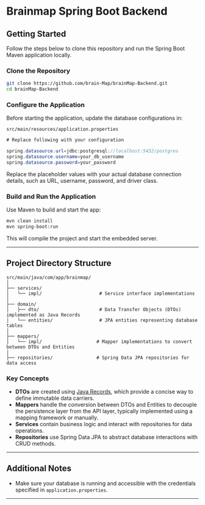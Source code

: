 # Brainmap Spring Boot Backend

## Getting Started

Follow the steps below to clone this repository and run the Spring Boot Maven application locally.

### Clone the Repository

```bash
git clone https://github.com/brain-Map/brainMap-Backend.git
cd brainMap-Backend
````

### Configure the Application

Before starting the application, update the database configurations in:

```src/main/resources/application.properties```

```java
# Replace following with your configuration

spring.datasource.url=jdbc:postgresql://localhost:5432/postgres
spring.datasource.username=your_db_username
spring.datasource.password=your_password
```

Replace the placeholder values with your actual database connection details, such as URL, username, password, and driver class.

### Build and Run the Application

Use Maven to build and start the app:

```bash
mvn clean install
mvn spring-boot:run
```

This will compile the project and start the embedded server.

---

## Project Directory Structure

```
src/main/java/com/app/brainmap/
│
├── services/
│   └── impl/                     # Service interface implementations
│
├── domain/
│   ├── dto/                      # Data Transfer Objects (DTOs) implemented as Java Records
│   └── entities/                 # JPA entities representing database tables
│
├── mappers/
│   └── impl/                    # Mapper implementations to convert between DTOs and Entities
│
├── repositories/                # Spring Data JPA repositories for data access
```

### Key Concepts

* **DTOs** are created using [Java Records](https://docs.oracle.com/en/java/javase/17/docs/api/java.base/java/lang/Record.html), which provide a concise way to define immutable data carriers.
* **Mappers** handle the conversion between DTOs and Entities to decouple the persistence layer from the API layer, typically implemented using a mapping framework or manually.
* **Services** contain business logic and interact with repositories for data operations.
* **Repositories** use Spring Data JPA to abstract database interactions with CRUD methods.

---

## Additional Notes

* Make sure your database is running and accessible with the credentials specified in `application.properties`.

---